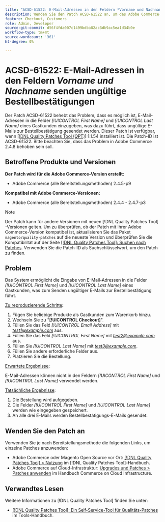 ```yaml
---
title: "ACSD-61522: E-Mail-Adressen in den Feldern *Vorname und Nachname* senden ungültige Bestellbestätigungen."
description: Wenden Sie den Patch ACSD-61522 an, um das Adobe Commerce-Problem zu beheben, bei dem E-Mail-Adressen in die Felder *[!UICONTROL First Name]* und *[!UICONTROL Last Name]* eines Gastkunden eingegeben werden können, was dazu führt, dass ungültige E-Mails zur Bestellbestätigung gesendet werden.
feature: Checkout, Customers
role: Admin, Developer
source-git-commit: d56f4fda007c1499bdba82ac3db9ac5ea1d34b0e
workflow-type: tm+mt
source-wordcount: '361'
ht-degree: 0%

---
```



# ACSD-61522: E-Mail-Adressen in den Feldern *Vorname und Nachname* senden ungültige Bestellbestätigungen

Der Patch ACSD-61522 behebt das Problem, dass es möglich ist, E-Mail-Adressen in die Felder *[!UICONTROL First Name]* und *[!UICONTROL Last Name]* eines Gastkunden einzugeben, was dazu führt, dass ungültige E-Mails zur Bestellbestätigung gesendet werden. Dieser Patch ist verfügbar, wenn [[!DNL Quality Patches Tool (QPT)]](/help/tools/quality-patches-tool/quality-patches-tool-to-self-serve-quality-patches.md) 1.1.54 installiert ist. Die Patch-ID ist ACSD-61522. Bitte beachten Sie, dass das Problem in Adobe Commerce 2.4.8 behoben sein soll.

## Betroffene Produkte und Versionen

**Der Patch wird für die Adobe Commerce-Version erstellt:**

* Adobe Commerce (alle Bereitstellungsmethoden) 2.4.5-p9

**Kompatibel mit Adobe Commerce-Versionen:**

* Adobe Commerce (alle Bereitstellungsmethoden) 2.4.4 - 2.4.7-p3

>[!NOTE]
>
>Der Patch kann für andere Versionen mit neuen [!DNL Quality Patches Tool] -Versionen gelten. Um zu überprüfen, ob der Patch mit Ihrer Adobe Commerce-Version kompatibel ist, aktualisieren Sie das Paket `magento/quality-patches` auf die neueste Version und überprüfen Sie die Kompatibilität auf der Seite [[!DNL Quality Patches Tool]: Suchen nach Patches](https://experienceleague.adobe.com/tools/commerce-quality-patches/index.html). Verwenden Sie die Patch-ID als Suchschlüsselwort, um den Patch zu finden.

## Problem

Das System ermöglicht die Eingabe von E-Mail-Adressen in die Felder *[!UICONTROL First Name]* und *[!UICONTROL Last Name]* eines Gastkunden, was zum Senden ungültiger E-Mails zur Bestellbestätigung führt.

<u>Zu reproduzierende Schritte</u>:

1. Fügen Sie beliebige Produkte als Gastkunden zum Warenkorb hinzu.
1. Wechseln Sie zu &quot;**[!UICONTROL Checkout]**&quot;.
1. Füllen Sie das Feld *[!UICONTROL Email Address]* mit *test1@example.com* aus.
1. Füllen Sie das Feld *[!UICONTROL First Name]* mit *<test2@example.com>* aus.
1. Füllen Sie *[!UICONTROL Last Name]* mit *<test3@example.com>*.
1. Füllen Sie andere erforderliche Felder aus.
1. Platzieren Sie die Bestellung.

<u>Erwartete Ergebnisse</u>:

E-Mail-Adressen können nicht in den Feldern *[!UICONTROL First Name]* und *[!UICONTROL Last Name]* verwendet werden.

<u>Tatsächliche Ergebnisse</u>:

1. Die Bestellung wird aufgegeben.
1. Die Felder *[!UICONTROL First Name]* und *[!UICONTROL Last Name]* werden wie eingegeben gespeichert.
1. An alle drei E-Mails werden Bestellbestätigungs-E-Mails gesendet.

## Wenden Sie den Patch an

Verwenden Sie je nach Bereitstellungsmethode die folgenden Links, um einzelne Patches anzuwenden:

* Adobe Commerce oder Magento Open Source vor Ort: [[!DNL Quality Patches Tool] > Nutzung](/help/tools/quality-patches-tool/usage.md) im [!DNL Quality Patches Tool]-Handbuch.
* Adobe Commerce auf Cloud-Infrastruktur: [Upgrades und Patches > Patches anwenden](https://experienceleague.adobe.com/docs/commerce-cloud-service/user-guide/develop/upgrade/apply-patches.html) im Handbuch Commerce on Cloud Infrastructure.

## Verwandtes Lesen

Weitere Informationen zu [!DNL Quality Patches Tool] finden Sie unter:

* [[!DNL Quality Patches Tool]: Ein Self-Service-Tool für Qualitäts-Patches](/help/tools/quality-patches-tool/quality-patches-tool-to-self-serve-quality-patches.md) im Tools-Handbuch.
